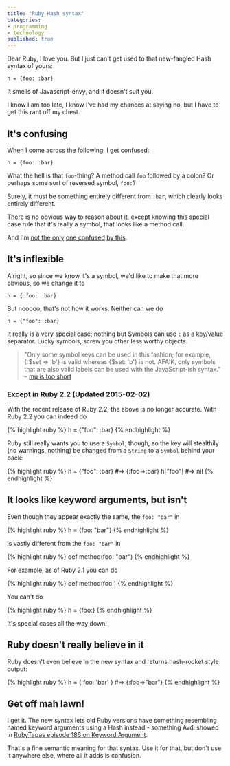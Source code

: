 ```yaml
---
title: "Ruby Hash syntax"
categories:
- programming
- technology
published: true
---
```


Dear Ruby, I love you. But I just can't get used to that new-fangled Hash syntax of yours:

    h = {foo: :bar}

It smells of Javascript-envy, and it doesn't suit you.

<!--more-->

I know I am too late, I know I've had my chances at saying no, but I have to get this rant off my chest.

## It's confusing

When I come across the following, I get confused:

    h = {foo: :bar}

What the hell is that `foo`-thing? A method call `foo` followed by a colon? Or perhaps some sort of reversed symbol, `foo:`?

Surely, it must be something entirely different from `:bar`, which clearly looks entirely different.

There is no obvious way to reason about it, except knowing this special case rule that it's really a symbol, that looks like a method call.

And I'm [not the only](http://stackoverflow.com/questions/19443122/hash-declaration-syntax-error-in-irb) [one confused](http://stackoverflow.com/questions/19821748/new-ruby-syntax-doesnt-work-everytime) [by this](http://stackoverflow.com/questions/19352914/did-ruby-ever-support-this).


## It's inflexible

Alright, so since we know it's a symbol, we'd like to make that more obvious, so we change it to

    h = {:foo: :bar}

But nooooo, that's not how it works. Neither can we do

    h = {"foo": :bar}

It really is a very special case; nothing but Symbols can use `:` as a key/value separator. Lucky symbols, screw you other less worthy objects.

> "Only some symbol keys can be used in this fashion; for example, {:$set => 'b'} is valid whereas {$set: 'b'} is not. AFAIK, only symbols that are also valid labels can be used with the JavaScript-ish syntax." – [mu is too short](http://stackoverflow.com/questions/19352914/did-ruby-ever-support-this#comment28675727_19352928)

### Except in Ruby 2.2 (Updated 2015-02-02)

With the recent release of Ruby 2.2, the above is no longer accurate. With Ruby 2.2 you can indeed do

{% highlight ruby %}
h = {"foo": :bar}
{% endhighlight %}

Ruby still really wants you to use a `Symbol`, though, so the key will stealthily (no warnings, nothing) be changed from a `String` to a `Symbol` behind your back:

{% highlight ruby %}
h = {"foo": :bar} #=> {:foo=>:bar}
h["foo"] #=> nil
{% endhighlight %}

## It looks like keyword arguments, but isn't

Even though they appear exactly the same, the `foo: "bar"` in

{% highlight ruby %}
h = {foo: "bar"}
{% endhighlight %}

is vastly different from the `foo: "bar"` in

{% highlight ruby %}
def method(foo: "bar")
{% endhighlight %}

For example, as of Ruby 2.1 you can do

{% highlight ruby %}
def method(foo:)
{% endhighlight %}

You can't do

{% highlight ruby %}
h = {foo:}
{% endhighlight %}

It's special cases all the way down!


## Ruby doesn't really believe in it

Ruby doesn't even believe in the new syntax and returns hash-rocket style output:

{% highlight ruby %}
h = { foo: 'bar' }
#=> {:foo=>"bar"}
{% endhighlight %}


## Get off mah lawn!

I get it. The new syntax lets old Ruby versions have something resembling named keyword arguments using a Hash instead - something Avdi showed in [RubyTapas episode 186 on Keyword Argument](https://rubytapas.dpdcart.com/subscriber/post?id=468).

That's a fine semantic meaning for that syntax. Use it for that, but don't use it anywhere else, where all it adds is confusion.
